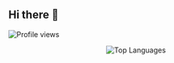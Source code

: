 ## Hi there 👋
![Profile views](https://komarev.com/ghpvc/?username=quanglam04&label=Profile%20views&color=red&style=plastic)

<div align="center">
  <img src="https://github-readme-stats.vercel.app/api/top-langs/?username=quanglam04&layout=compact&langs_count=4&theme=radical" alt="Top Languages" />
</div>


<!--
**quanglam04/quanglam04** is a ✨ _special_ ✨ repository because its `README.md` (this file) appears on your GitHub profile.

Here are some ideas to get you started:

- 🔭 I’m currently working on ...
- 🌱 I’m currently learning ...
- 👯 I’m looking to collaborate on ...
- 🤔 I’m looking for help with ...
- 💬 Ask me about ...
- 📫 How to reach me: ...
- 😄 Pronouns: ...
- ⚡ Fun fact: ...
-->
